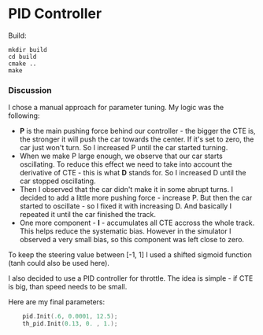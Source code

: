 # PID Controller

Build:
```
mkdir build
cd build
cmake ..
make
```

### Discussion

I chose a manual approach for parameter tuning. My logic was the following:
 * **P** is the main pushing force behind our controller - the bigger the CTE is, the stronger it will push the car towards the center. If it's set to zero, the car just won't turn. So I increased P until the car started turning.
 * When we make P large enough, we observe that our car starts oscillating. To reduce this effect we need to take into account the derivative of CTE - this is what **D** stands for. So I increased D until the car stopped oscillating.
 * Then I observed that the car didn't make it in some abrupt turns. I decided to add a little more pushing force - increase P. But then the car started to oscillate - so I fixed it with increasing D. And basically I repeated it until the car finished the track.
 * One more component - **I** - accumulates all CTE accross the whole track. This helps reduce the systematic bias. However in the simulator I observed a very small bias, so this component was left close to zero.

To keep the steering value between [-1, 1] I used a shifted sigmoid function (tanh could also be used here).

I also decided to use a PID controller for throttle. The idea is simple - if CTE is big, than speed needs to be small.

Here are my final parameters:
```c++
    pid.Init(.6, 0.0001, 12.5);
    th_pid.Init(0.13, 0. , 1.);
```
